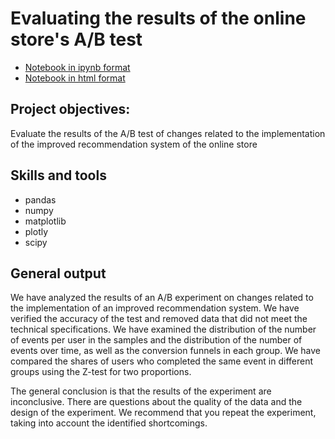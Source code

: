 # Evaluating the results of the online store's A/B test

* [Notebook in ipynb format](https://github.com/MrDuma/Portfolio/blob/f481270b84d32a30d8bcc7f59c3471d91fc65e39/Python/AB%20test%20in%20an%20online%20store/AB%20test%20in%20an%20online%20store.ipynb)
* [Notebook in html format](https://github.com/MrDuma/Portfolio/blob/f481270b84d32a30d8bcc7f59c3471d91fc65e39/Python/AB%20test%20in%20an%20online%20store/AB%20test%20in%20an%20online%20store.html)

## Project objectives:
Evaluate the results of the A/B test of changes related to the implementation of the improved recommendation system of the online store

## Skills and tools
- pandas
- numpy
- matplotlib
- plotly
- scipy

## General output
We have analyzed the results of an A/B experiment on changes related to the implementation of an improved recommendation system. We have verified the accuracy of the test and removed data that did not meet the technical specifications. We have examined the distribution of the number of events per user in the samples and the distribution of the number of events over time, as well as the conversion funnels in each group. We have compared the shares of users who completed the same event in different groups using the Z-test for two proportions.

The general conclusion is that the results of the experiment are inconclusive. There are questions about the quality of the data and the design of the experiment. We recommend that you repeat the experiment, taking into account the identified shortcomings.

